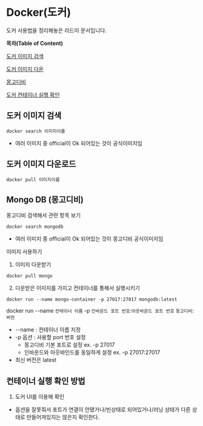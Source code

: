 # Docker(도커)
도커 사용법을 정리해놓은 리드미 문서입니다.

**목차(Table of Content)**

[도커 이미지 검색](#도커-이미지-검색)

[도커 이미지 다운](#도커-이미지-다운로드)

[몽고디비](#mongo-db-몽고디비)

[도커 컨테이너 실행 확인](#컨테이너-실행-확인-방법)

## 도커 이미지 검색
```
docker search 이미지이름
```
* 여러 이미지 중 official이 Ok 되어있는 것이 공식이미지임

## 도커 이미지 다운로드
```
docker pull 이미지이름
```


## Mongo DB (몽고디비)
몽고디비 검색해서 관련 항목 보기
```
docker search mongodb
```
* 여러 이미지 중 official이 Ok 되어있는 것이 몽고디비 공식이미지임

이미지 사용하기
1. 이미지 다운받기
```
docker pull mongo
```
2. 다운받은 이미지를 가지고 컨테이너를 통해서 실행시키기
```
docker run --name mongo-container -p 27017:27017 mongodb:latest
```
docker run --name `컨테이너 이름` -p `인바운드 포트 번호`:`아웃바운드 포트 번호` `몽고디비`:`버전`
* --name : 컨테이너 이름 지정
* -p 옵션 : 사용할 port 번호 설정 
    * 몽고디비 기본 포트로 설정 ex. -p 27017
    * 인바운드와 아웃바인드를 동일하게 설정 ex. -p 27017:27017
* 최신 버전은 latest

## 컨테이너 실행 확인 방법
1. 도커 UI를 이용해 확인
* 옵션을 잘못줘서 포트가 연결이 안됐거나/빈상태로 되어있거나/러닝 상태가 다른 상태로 만들어져있지는 않은지 확인한다.